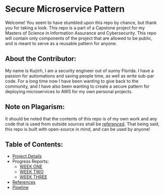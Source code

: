 # Secure Microservice Pattern

Welcome! You seem to have stumbled upon this repo by chance, but thank you for taking a look. This repo is a part of a Capstone project for my Masters of Science in Information Assurance and Cybersecurity. This repo will contain only components of the project that are allowed to be public, and is meant to serve as a reusable pattern for anyone.

## About the Contributor:

My name is Kuzirh, I am a security engineer out of sunny Florida. I have a passion for autiomations and saving people time, as well as write sub-par code. For a long time now I have been wanting to give back to the community, and I have also been wanting to create a secure pattern for deploying microservices to AWS for my own personal projects.

## Note on Plagarism:

It should be noted that the contents of this repo is of my own work and any code that is used from outside sources shall be [referenced](docs/REFERENCES.md). That being said, this repo is built with open-source in mind, and can be used by anyone!

## Table of Contents:

- [Project Details](docs/PROJECT.md)
- Progress Reports:
  - [WEEK ONE](docs/Progress_Reports/WEEK_ONE.md)
  - [WEEK TWO](docs/Progress_Reports/WEEK_TWO.md)
  - [WEEK THREE](docs/Progress_Reports/WEEK_THREE.md)
- [References](docs/REFERENCES.md)
- [Pipeline](docs/PIPELINE.md)
